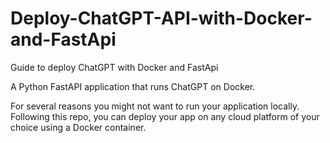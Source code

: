# Deploy-ChatGPT-API-with-Docker-and-FastApi
Guide to deploy ChatGPT with Docker and FastApi

A Python FastAPI application that runs ChatGPT on Docker.

For several reasons you might not want to run your application locally. Following this repo, you can deploy your app on any cloud platform of your choice using a Docker container.
